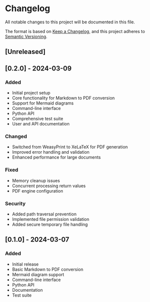 # Changelog

All notable changes to this project will be documented in this file.

The format is based on [Keep a Changelog](https://keepachangelog.com/en/1.0.0/),
and this project adheres to [Semantic Versioning](https://semver.org/spec/v2.0.0.html).

## [Unreleased]

## [0.2.0] - 2024-03-09

### Added
- Initial project setup
- Core functionality for Markdown to PDF conversion
- Support for Mermaid diagrams
- Command-line interface
- Python API
- Comprehensive test suite
- User and API documentation

### Changed
- Switched from WeasyPrint to XeLaTeX for PDF generation
- Improved error handling and validation
- Enhanced performance for large documents

### Fixed
- Memory cleanup issues
- Concurrent processing return values
- PDF engine configuration

### Security
- Added path traversal prevention
- Implemented file permission validation
- Added secure temporary file handling

## [0.1.0] - 2024-03-07

### Added
- Initial release
- Basic Markdown to PDF conversion
- Mermaid diagram support
- Command-line interface
- Python API
- Documentation
- Test suite
